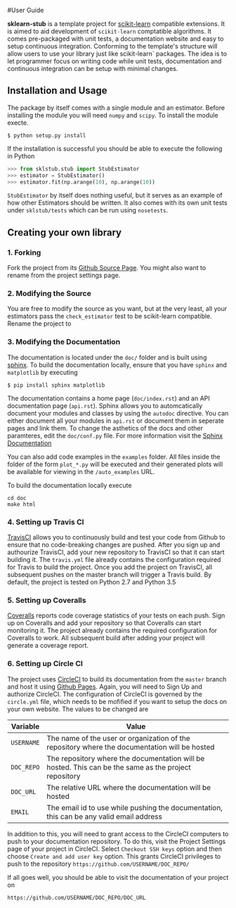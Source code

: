 
#User Guide

**sklearn-stub** is a template project for [scikit-learn](http://scikit-learn.org/) 
compatible extensions.
It is aimed to aid development of `scikit-learn` comptatible algorithms. It
comes pre-packaged with unit tests, a documentation website and easy to setup
continuous integration. Conforming to the template's structure will allow users
to use your library just like scikit-learn` packages. The idea is to let
programmer focus on writing code while unit tests, documentation and continuous
integration can be setup with minimal changes.


## Installation and Usage
The package by itself comes with a single module and an estimator. Before
installing the module you will need `numpy` and `scipy`.
To install the module execte.
```shell
$ python setup.py install
```
If the installation is successful you should be able to execute the following in
Python
```python
>>> from sklstub.stub import StubEstimator
>>> estimator = StubEstimator()
>>> estimator.fit(np.arange(10), np.arange(10))
```

`StubEstimator` by itself does nothing useful, but it serves as an example of
how other Estimators should be written. It also comes with its own unit
tests under `sklstub/tests` which can be run using `nosetests`.

## Creating your own library
### 1. Forking
Fork the project from its [Github Source Page](https://github.com/vighneshbirodkar/sklearn-stub). You
might also want to rename from the project settings page.

### 2. Modifying the Source
You are free to modify the source as you want, but at the very least, all your
estimators pass the `check_estimator` test to be scikit-learn compatible.
Rename the project to 

### 3. Modifying the Documentation
The documentation is located under the `doc/` folder and is built using [sphinx](http://www.sphinx-doc.org/en/stable/).
To build the documentation locally, ensure that you have `sphinx` and
`matplotlib` by executing
```shell
$ pip install sphinx matplotlib
```
The documentation contains a home page (`doc/index.rst`) and an API
documentation page (`api.rst`).
Sphinx allows you to automcatically document your modules and classes by using
the `autodoc` directive. You can either document all your modules in `api.rst`
or document them in seperate pages and link them. To change the asthetics of
the docs and other paramteres, edit the `doc/conf.py` file. For more information
visit the [Sphinx Documentation](http://www.sphinx-doc.org/en/stable/contents.html)

You can also add code examples in the `examples` folder. All files inside
the folder of the form `plot_*.py` will be executed and their generated
plots will be available for viewing in the `/auto_examples` URL.

To build the documentation locally execute
```shell
cd doc
make html
```

### 4. Setting up Travis CI
[TravisCI](https://travis-ci.org/) allows you to continuously build and test
your code from Github to ensure that no code-breaking changes are pushed. After
you sign up and authourize TravisCI, add your new repository to TravisCI so that
it can start building it. The `travis.yml` file already contains the
configuration required for Travis to build the project. Once you add the
project on TravisCI, all subsequent pushes on the master branch will trigger
a Travis build. By default, the project is tested on Python 2.7 and Python 3.5

### 5. Setting up Coveralls
[Coveralls](https://coveralls.io/) reports code coverage statistics of your
tests on each push. Sign up on Coveralls and add your repository so that
Coveralls can start monitoring it. The project already contains the required
configuration for Coveralls to work. All subsequent build after adding your
project will generate a coverage report.

### 6. Setting up Circle CI
The project uses [CircleCI](https://circleci.com/) to build its documentation
from the `master` branch and host it using [Github Pages](https://pages.github.com/).
Again,  you will need to Sign Up and authorize CircleCI. The configuration
of CircleCI is governed by the `circle.yml` file, which needs to be mofified
if you want to setup the docs on your own website. The values to be changed
are

| Variable | Value|
|----------|------|
| `USERNAME`  | The name of the user or organization of the repository where the documentation will be hosted  |
| `DOC_REPO` | The repository where the documentation will be hosted. This can be the same as the project repository |
| `DOC_URL` | The relative URL where the documentation will be hosted |
| `EMAIL` | The email id to use while pushing the documentation, this can be any valid email address |

In addition to this, you will need to grant access to the CircleCI computers
to push to your documentation repository. To do this, visit the Project Settings
page of your project in CircleCI. Select `Checkout SSH keys` option and then
choose `Create and add user key` option. This grants CircleCI privileges to push
to the repository `https://github.com/USERNAME/DOC_REPO/`

If all goes well, you should be able to visit the documentation of your project
on 
```
https://github.com/USERNAME/DOC_REPO/DOC_URL
```



